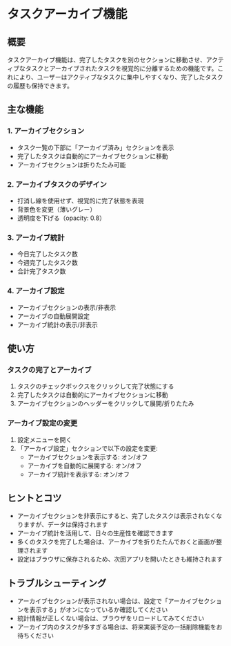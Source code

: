 # タスクアーカイブ機能

## 概要

タスクアーカイブ機能は、完了したタスクを別のセクションに移動させ、アクティブなタスクとアーカイブされたタスクを視覚的に分離するための機能です。これにより、ユーザーはアクティブなタスクに集中しやすくなり、完了したタスクの履歴も保持できます。

## 主な機能

### 1. アーカイブセクション

- タスク一覧の下部に「アーカイブ済み」セクションを表示
- 完了したタスクは自動的にアーカイブセクションに移動
- アーカイブセクションは折りたたみ可能

### 2. アーカイブタスクのデザイン

- 打消し線を使用せず、視覚的に完了状態を表現
- 背景色を変更（薄いグレー）
- 透明度を下げる（opacity: 0.8）

### 3. アーカイブ統計

- 今日完了したタスク数
- 今週完了したタスク数
- 合計完了タスク数

### 4. アーカイブ設定

- アーカイブセクションの表示/非表示
- アーカイブの自動展開設定
- アーカイブ統計の表示/非表示

## 使い方

### タスクの完了とアーカイブ

1. タスクのチェックボックスをクリックして完了状態にする
2. 完了したタスクは自動的にアーカイブセクションに移動
3. アーカイブセクションのヘッダーをクリックして展開/折りたたみ

### アーカイブ設定の変更

1. 設定メニューを開く
2. 「アーカイブ設定」セクションで以下の設定を変更:
   - アーカイブセクションを表示する: オン/オフ
   - アーカイブを自動的に展開する: オン/オフ
   - アーカイブ統計を表示する: オン/オフ

## ヒントとコツ

- アーカイブセクションを非表示にすると、完了したタスクは表示されなくなりますが、データは保持されます
- アーカイブ統計を活用して、日々の生産性を確認できます
- 多くのタスクを完了した場合は、アーカイブを折りたたんでおくと画面が整理されます
- 設定はブラウザに保存されるため、次回アプリを開いたときも維持されます

## トラブルシューティング

- アーカイブセクションが表示されない場合は、設定で「アーカイブセクションを表示する」がオンになっているか確認してください
- 統計情報が正しくない場合は、ブラウザをリロードしてみてください
- アーカイブ内のタスクが多すぎる場合は、将来実装予定の一括削除機能をお待ちください
